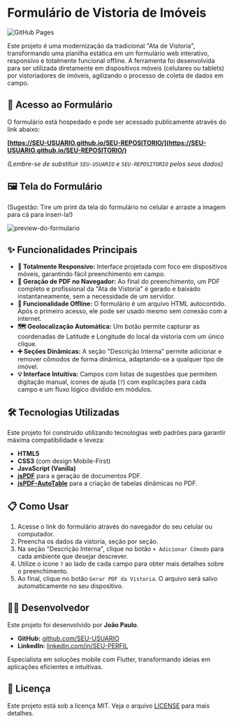 # Formulário de Vistoria de Imóveis

![GitHub Pages](https://img.shields.io/github/deployments/SEU-USUARIO/SEU-REPOSITORIO/github-pages?label=Status&logo=github)

Este projeto é uma modernização da tradicional "Ata de Vistoria", transformando uma planilha estática em um formulário web interativo, responsivo e totalmente funcional offline. A ferramenta foi desenvolvida para ser utilizada diretamente em dispositivos móveis (celulares ou tablets) por vistoriadores de imóveis, agilizando o processo de coleta de dados em campo.

## 🚀 Acesso ao Formulário

O formulário está hospedado e pode ser acessado publicamente através do link abaixo:

**[https://SEU-USUARIO.github.io/SEU-REPOSITORIO/](https://SEU-USUARIO.github.io/SEU-REPOSITORIO/)**

*(Lembre-se de substituir `SEU-USUARIO` e `SEU-REPOSITORIO` pelos seus dados)*

## 🖼️ Tela do Formulário

(Sugestão: Tire um print da tela do formulário no celular e arraste a imagem para cá para inseri-la!)

![preview-do-formulario](https://i.imgur.com/link-da-sua-imagem.png)

## ✨ Funcionalidades Principais

* **📱 Totalmente Responsivo:** Interface projetada com foco em dispositivos móveis, garantindo fácil preenchimento em campo.
* **📄 Geração de PDF no Navegador:** Ao final do preenchimento, um PDF completo e profissional da "Ata de Vistoria" é gerado e baixado instantaneamente, sem a necessidade de um servidor.
* **📶 Funcionalidade Offline:** O formulário é um arquivo HTML autocontido. Após o primeiro acesso, ele pode ser usado mesmo sem conexão com a internet.
* **🗺️ Geolocalização Automática:** Um botão permite capturar as coordenadas de Latitude e Longitude do local da vistoria com um único clique.
* **➕ Seções Dinâmicas:** A seção "Descrição Interna" permite adicionar e remover cômodos de forma dinâmica, adaptando-se a qualquer tipo de imóvel.
* **💡 Interface Intuitiva:** Campos com listas de sugestões que permitem digitação manual, ícones de ajuda (`?`) com explicações para cada campo e um fluxo lógico dividido em módulos.

## 🛠️ Tecnologias Utilizadas

Este projeto foi construído utilizando tecnologias web padrões para garantir máxima compatibilidade e leveza:

* **HTML5**
* **CSS3** (com design Mobile-First)
* **JavaScript (Vanilla)**
* **[jsPDF](https://github.com/parallax/jsPDF)** para a geração de documentos PDF.
* **[jsPDF-AutoTable](https://github.com/simonbengtsson/jsPDF-AutoTable)** para a criação de tabelas dinâmicas no PDF.

## 📋 Como Usar

1.  Acesse o link do formulário através do navegador do seu celular ou computador.
2.  Preencha os dados da vistoria, seção por seção.
3.  Na seção "Descrição Interna", clique no botão `+ Adicionar Cômodo` para cada ambiente que desejar descrever.
4.  Utilize o ícone `?` ao lado de cada campo para obter mais detalhes sobre o preenchimento.
5.  Ao final, clique no botão `Gerar PDF da Vistoria`. O arquivo será salvo automaticamente no seu dispositivo.

## 🧑‍💻 Desenvolvedor

Este projeto foi desenvolvido por **João Paulo**.

* **GitHub:** [github.com/SEU-USUARIO](https://github.com/SEU-USUARIO)
* **LinkedIn:** [linkedin.com/in/SEU-PERFIL](https://linkedin.com/in/SEU-PERFIL)

Especialista em soluções mobile com Flutter, transformando ideias em aplicações eficientes e intuitivas.

## 📄 Licença

Este projeto está sob a licença MIT. Veja o arquivo [LICENSE](LICENSE) para mais detalhes.
